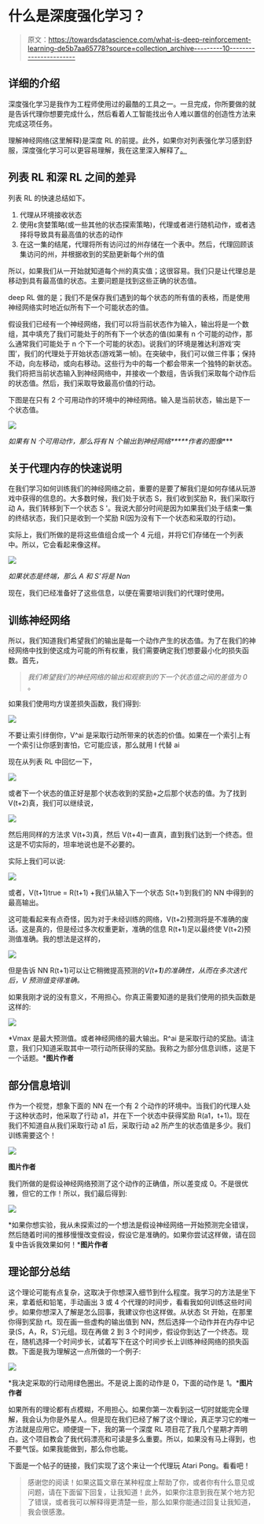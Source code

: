 # 什么是深度强化学习？

> 原文：<https://towardsdatascience.com/what-is-deep-reinforcement-learning-de5b7aa65778?source=collection_archive---------10----------------------->

## 详细的介绍

深度强化学习是我作为工程师使用过的最酷的工具之一。一旦完成，你所要做的就是告诉代理你想要完成什么，然后看着人工智能找出令人难以置信的创造性方法来完成这项任务。

理解神经网络(这里解释)是深度 RL 的前提。此外，如果你对列表强化学习感到舒服，深度强化学习可以更容易理解，我在这里深入解释了[。](/what-is-tabulated-reinforcement-learning-81eb8636f478)

## 列表 RL 和深 RL 之间的差异

列表 RL 的快速总结如下。

1.  代理从环境接收状态
2.  使用ε贪婪策略(或一些其他的状态探索策略)，代理或者进行随机动作，或者选择将导致具有最高值的状态的动作
3.  在这一集的结尾，代理将所有访问过的州存储在一个表中。然后，代理回顾该集访问的州，并根据收到的奖励更新每个州的值

所以，如果我们从一开始就知道每个州的真实值；这很容易。我们只是让代理总是移动到具有最高值的状态。主要问题是找到这些正确的状态值。

deep RL 做的是；我们不是保存我们遇到的每个状态的所有值的表格，而是使用神经网络实时地近似所有下一个可能状态的值。

假设我们已经有一个神经网络，我们可以将当前状态作为输入，输出将是一个数组，其中填充了我们可能处于的所有下一个状态的值(如果有 n 个可能的动作，那么通常我们可能处于 n 个下一个可能的状态)。说我们的环境是雅达利游戏‘突围’，我们的代理处于开始状态(游戏第一帧)。在突破中，我们可以做三件事；保持不动，向左移动，或向右移动。这些行为中的每一个都会带来一个独特的新状态。我们将把当前状态输入到神经网络中，并接收一个数组，告诉我们采取每个动作后的状态值。然后，我们采取导致最高价值的行动。

下图是在只有 2 个可用动作的环境中的神经网络。输入是当前状态，输出是下一个状态值。

![](img/2f191d3f4e492a3a61341981a63919d5.png)

*如果有 N 个可用动作，那么将有 N 个输出到神经网络*****作者的图像****

## 关于代理内存的快速说明

在我们学习如何训练我们的神经网络之前，重要的是要了解我们是如何存储从玩游戏中获得的信息的。大多数时候，我们处于状态 S，我们收到奖励 R，我们采取行动 A，我们转移到下一个状态 S '。我说大部分时间是因为如果我们处于结束一集的终结状态，我们只是收到一个奖励 R(因为没有下一个状态和采取的行动)。

实际上，我们所做的是将这些值组合成一个 4 元组，并将它们存储在一个列表中。所以，它会看起来像这样。

![](img/e4553509cf3862b4d7cf219c87fe8f08.png)

*如果状态是终端，那么 A 和 S’将是 Nan*

现在，我们已经准备好了这些信息，以便在需要培训我们的代理时使用。

## 训练神经网络

所以，我们知道我们希望我们的输出是每一个动作产生的状态值。为了在我们的神经网络中找到使这成为可能的所有权重，我们需要确定我们想要最小化的损失函数。首先，

> *我们希望我们的神经网络的输出和观察到的下一个状态值之间的差值为 0* 。

如果我们使用均方误差损失函数，我们得到:

![](img/ef9754a01a631b5f5f947a461d284bca.png)

不要让索引绊倒你，V^ai 是采取行动所带来的状态的价值。如果在一个索引上有一个索引让你感到害怕，它可能应该，那么就用 I 代替 ai

现在从列表 RL 中回忆一下，

![](img/3f23463ba0f1b7cb3413190dc8550a3c.png)

或者下一个状态的值正好是那个状态收到的奖励+之后那个状态的值。为了找到 V(t+2)真，我们可以继续说，

![](img/7305fe50fa0e9bda4572257a2b339522.png)

然后用同样的方法求 V(t+3)真，然后 V(t+4)一直真，直到我们达到一个终态。但这是不切实际的，坦率地说也是不必要的。

实际上我们可以说:

![](img/255322f0ccd54bc7a60ddf76d3467078.png)

或者，V(t+1)true = R(t+1) +我们从输入下一个状态 S(t+1)到我们的 NN 中得到的最高输出。

这可能看起来有点奇怪，因为对于未经训练的网络，V(t+2)预测将是不准确的废话。这是真的，但是经过多次权重更新，准确的信息 R(t+1)足以最终使 V(t+2)预测值准确。我的想法是这样的，

![](img/a1e6951200050fc1a053392ff992c0c7.png)

但是告诉 NN R(t+1)可以让它稍微提高预测的*V(t+****1****)的准确性，从而在多次迭代后，V 预测值变得准确。*

如果我刚才说的没有意义，不用担心。你真正需要知道的是我们使用的损失函数是这样的:

![](img/23fa31fc9ba9df29ae4c9c71dc8584b7.png)

*Vmax 是最大预测值。或者神经网络的最大输出。R^ai 是采取行动的奖励。请注意，我们只知道采取其中一项行动所获得的奖励。我称之为部分信息训练，这是下一个话题。*****图片作者****

## 部分信息培训

作为一个视觉，想象下面的 NN 在一个有 2 个动作的环境中。当我们的代理人处于这种状态时，他采取了行动 a1，并在下一个状态中获得奖励 R(a1，t+1)。现在我们不知道自从我们采取行动 a1 后，采取行动 a2 所产生的状态值是多少。我们训练需要这个！

![](img/d65d9cb5285f620bb5221e3eedce8cdd.png)

****图片作者****

我们所做的是假设神经网络预测了这个动作的正确值，所以差变成 0。不是很优雅，但它的工作！所以，我们最后得到:

![](img/26cb0d4d49f6c532f19777452729520c.png)

*如果你想实验，我从未探索过的一个想法是假设神经网络一开始预测完全错误，然后随着时间的推移慢慢改变假设，假设它是准确的。如果你尝试这样做，请在回复中告诉我效果如何！*****图片作者****

## 理论部分总结

这个理论可能有点复杂，这取决于你想深入细节到什么程度。我学习的方法是坐下来，拿着纸和铅笔，手动画出 3 或 4 个代理的时间步，看看我如何训练这些时间步。如果你想深入了解是怎么回事，我建议你也这样做。从状态 St 开始，在那里你得到奖励 rt。现在画一些虚构的输出值到 NN，然后选择一个动作并在内存中记录(S，A，R，S’)元组。现在再做 2 到 3 个时间步，假设你到达了一个终态。现在，随机选择一个时间步长，试着写下在这个时间步长上训练神经网络的损失函数。下面是我为理解这一点所做的一个例子:

![](img/296cf31e44b4b406d804ec59842bda3f.png)

*我决定采取的行动用绿色圈出。不是说上面的动作是 0，下面的动作是 1。*****图片作者****

如果所有的理论都有点模糊，不用担心。如果你第一次看到这一切时就能完全理解，我会认为你是外星人。但是现在我们已经了解了这个理论，真正学习它的唯一方法就是应用它。顺便提一下，我的第一个深度 RL 项目花了我几个星期才弄明白。这个项目教会了我代码漂亮和可读是多么重要。所以，如果没有马上得到，也不要气馁。如果我能做到，那么你也能。

下面是一个帖子的链接，我们实现了这个来让一个代理玩 Atari Pong。看看吧！

</getting-an-ai-to-play-atari-pong-with-deep-reinforcement-learning-47b0c56e78ae>  

> 感谢您的阅读！如果这篇文章在某种程度上帮助了你，或者你有什么意见或问题，请在下面留下回复，让我知道！此外，如果你注意到我在某个地方犯了错误，或者我可以解释得更清楚一些，那么如果你能通过回复让我知道，我会很感激。